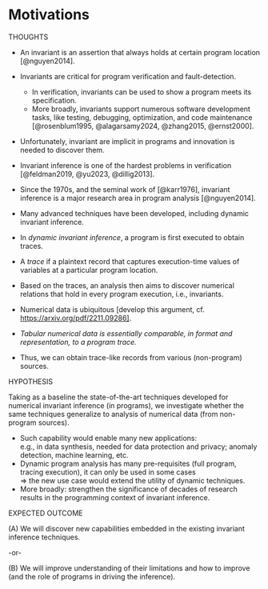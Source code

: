 # Motivations

THOUGHTS

* An invariant is an assertion that always holds at certain program location [@nguyen2014].
* Invariants are critical for program verification and fault-detection.
    - In verification, invariants can be used to show a program meets its specification.
    - More broadly, invariants support numerous software development tasks, like testing, debugging, optimization, and code maintenance [@rosenblum1995, @alagarsamy2024, @zhang2015, @ernst2000].

* Unfortunately, invariant are implicit in programs and innovation is needed to discover them.
* Invariant inference is one of the hardest problems in verification [@feldman2019, @yu2023, @dillig2013].
* Since the 1970s, and the seminal work of [@karr1976], invariant inference is a major research area in program analysis [@nguyen2014].
* Many advanced techniques have been developed, including dynamic invariant inference.

* In _dynamic invariant inference_, a program is first executed to obtain traces.
* A _trace_ if a plaintext record that captures execution-time values of variables at a particular program location.
* Based on the traces, an analysis then aims to discover numerical relations that hold in every program execution, i.e., invariants.

* Numerical data is ubiquitous [develop this argument, cf. https://arxiv.org/pdf/2211.09286].
* _Tabular numerical data is essentially comparable, in format and representation, to a program trace._
* Thus, we can obtain trace-like records from various (non-program) sources.

HYPOTHESIS

Taking as a baseline the state-of-the-art techniques developed for numerical invariant inference (in programs),
we investigate whether the same techniques generalize to analysis of numerical data (from non-program sources).

* Such capability would enable many new applications:    
  e.g., in data synthesis, needed for data protection and privacy; anomaly detection, machine learning, etc.
* Dynamic program analysis has many pre-requisites (full program, tracing execution), it can only be used in some cases     
  => the new use case would extend the utility of dynamic techniques.
* More broadly: strengthen the significance of decades of research results in the programming context of invariant inference.

EXPECTED OUTCOME

(A) We will discover new capabilities embedded in the existing invariant inference techniques.

-or-

(B) We will improve understanding of their limitations and how to improve (and the role of programs in driving the inference).
